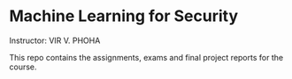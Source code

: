 # Machine Learning for Security 
 
Instructor: VIR V. PHOHA 

This repo contains the assignments, exams and final project reports for the course.  
